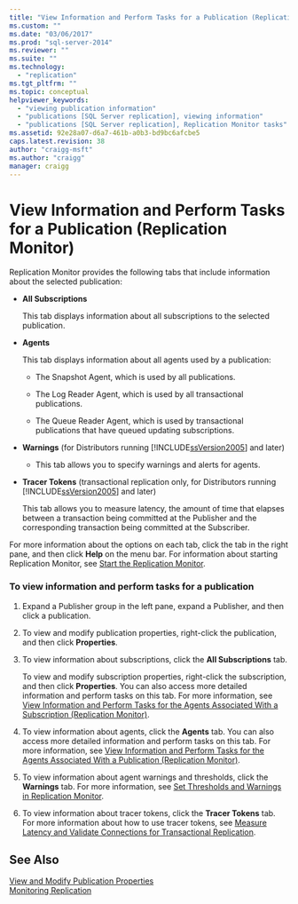 ```yaml
---
title: "View Information and Perform Tasks for a Publication (Replication Monitor) | Microsoft Docs"
ms.custom: ""
ms.date: "03/06/2017"
ms.prod: "sql-server-2014"
ms.reviewer: ""
ms.suite: ""
ms.technology: 
  - "replication"
ms.tgt_pltfrm: ""
ms.topic: conceptual
helpviewer_keywords: 
  - "viewing publication information"
  - "publications [SQL Server replication], viewing information"
  - "publications [SQL Server replication], Replication Monitor tasks"
ms.assetid: 92e28a07-d6a7-461b-a0b3-bd9bc6afcbe5
caps.latest.revision: 38
author: "craigg-msft"
ms.author: "craigg"
manager: craigg
---
```

# View Information and Perform Tasks for a Publication (Replication Monitor)
  Replication Monitor provides the following tabs that include information about the selected publication:  
  
-   **All Subscriptions**  
  
     This tab displays information about all subscriptions to the selected publication.  
  
-   **Agents**  
  
     This tab displays information about all agents used by a publication:  
  
    -   The Snapshot Agent, which is used by all publications.  
  
    -   The Log Reader Agent, which is used by all transactional publications.  
  
    -   The Queue Reader Agent, which is used by transactional publications that have queued updating subscriptions.  
  
-   **Warnings** (for Distributors running [!INCLUDE[ssVersion2005](../../../includes/ssversion2005-md.md)] and later)  
  
    -   This tab allows you to specify warnings and alerts for agents.  
  
-   **Tracer Tokens** (transactional replication only, for Distributors running [!INCLUDE[ssVersion2005](../../../includes/ssversion2005-md.md)] and later)  
  
     This tab allows you to measure latency, the amount of time that elapses between a transaction being committed at the Publisher and the corresponding transaction being committed at the Subscriber.  
  
 For more information about the options on each tab, click the tab in the right pane, and then click **Help** on the menu bar. For information about starting Replication Monitor, see [Start the Replication Monitor](start-the-replication-monitor.md).  
  
### To view information and perform tasks for a publication  
  
1.  Expand a Publisher group in the left pane, expand a Publisher, and then click a publication.  
  
2.  To view and modify publication properties, right-click the publication, and then click **Properties**.  
  
3.  To view information about subscriptions, click the **All Subscriptions** tab.  
  
     To view and modify subscription properties, right-click the subscription, and then click **Properties**. You can also access more detailed information and perform tasks on this tab. For more information, see [View Information and Perform Tasks for the Agents Associated With a Subscription &#40;Replication Monitor&#41;](view-information-and-perform-tasks-for-subscription-agents.md).  
  
4.  To view information about agents, click the **Agents** tab. You can also access more detailed information and perform tasks on this tab. For more information, see [View Information and Perform Tasks for the Agents Associated With a Publication &#40;Replication Monitor&#41;](view-information-and-perform-tasks-for-publication-agents.md).  
  
5.  To view information about agent warnings and thresholds, click the **Warnings** tab. For more information, see [Set Thresholds and Warnings in Replication Monitor](set-thresholds-and-warnings-in-replication-monitor.md).  
  
6.  To view information about tracer tokens, click the **Tracer Tokens** tab. For more information about how to use tracer tokens, see [Measure Latency and Validate Connections for Transactional Replication](measure-latency-and-validate-connections-for-transactional-replication.md).  
  
## See Also  
 [View and Modify Publication Properties](../publish/view-and-modify-publication-properties.md)   
 [Monitoring Replication](../monitoring-replication.md)  
  
  